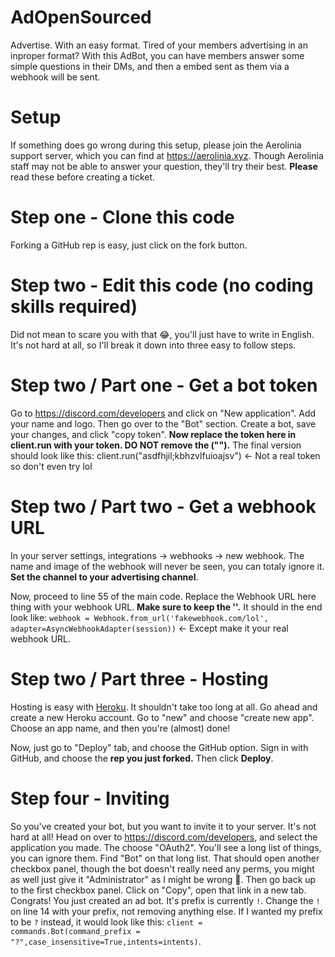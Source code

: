 # AdOpenSourced

Advertise. With an easy format.
Tired of your members advertising in an inproper format? With this AdBot, you can have members answer some simple questions in their DMs, and then a embed sent as them via a webhook will be sent.

# Setup

If something does go wrong during this setup, please join the Aerolinia support server, which you can find at https://aerolinia.xyz. Though Aerolinia staff may not be able to answer your question, they'll try their best. **Please** read these before creating a ticket.

# Step one - Clone this code

Forking a GitHub rep is easy, just click on the fork button.

# Step two - Edit this code (no coding skills required)

Did not mean to scare you with that 😂, you'll just have to write in English. It's not hard at all, so I'll break it down into three easy to follow steps.

# Step two / Part one - Get a bot token

Go to https://discord.com/developers and click on "New application". Add your name and logo. Then go over to the "Bot" section. Create a bot, save your changes,
and click "copy token". **Now replace the token here in client.run with your token. DO NOT remove the ("").** The final version should look like this:
client.run("asdfhjil;kbhzvlfuioajsv") <- Not a real token so don't even try lol

# Step two / Part two - Get a webhook URL

In your server settings, integrations -> webhooks -> new webhook.
The name and image of the webhook will never be seen, you can totaly ignore it.
**Set the channel to your advertising channel**.

Now, proceed to line 55 of the main code. Replace the Webhook URL here thing with your webhook URL. **Make sure to keep the ''.** It should in the end look like:
``webhook = Webhook.from_url('fakewebhook.com/lol', adapter=AsyncWebhookAdapter(session))`` <- Except make it your real webhook URL.

# Step two / Part three - Hosting

Hosting is easy with [Heroku](https://heroku.com). It shouldn't take too long at all. Go ahead and create a new Heroku account. Go to "new" and choose "create new app". Choose an app name, and then you're (almost) done!

Now, just go to "Deploy" tab, and choose the GitHub option. Sign in with GitHub, and choose the **rep you just forked.** Then click **Deploy**.

# Step four - Inviting

So you've created your bot, but you want to invite it to your server. It's not hard at all! Head on over to https://discord.com/developers, and select the application you made. The choose "OAuth2". You'll see a long list of things, you can ignore them. Find "Bot" on that long list. That should open another checkbox panel, though the bot doesn't really need any perms, you might as well just give it "Administrator" as I might be wrong 🤣. Then go back up to the first checkbox panel. Click on "Copy", open that link in a new tab. Congrats! You just created an ad bot. It's prefix is currently ``!``. Change the ``!`` on line 14 with your prefix, not removing anything else. If I wanted my prefix to be ``?`` instead, it would look like this: ``client = commands.Bot(command_prefix = "?",case_insensitive=True,intents=intents)``.
